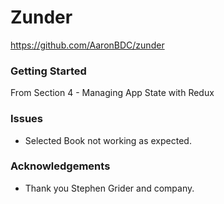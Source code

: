 # Zunder
https://github.com/AaronBDC/zunder

### Getting Started
From Section 4 - Managing App State with Redux

### Issues
- Selected Book not working as expected.

### Acknowledgements
- Thank you Stephen Grider and company.
